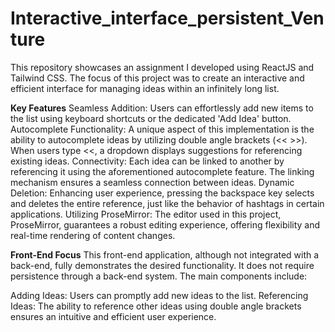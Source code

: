 # Interactive_interface_persistent_Venture
This repository showcases an assignment I developed using ReactJS and Tailwind CSS. The focus of this project was to create an interactive and efficient interface for managing ideas within an infinitely long list.

**Key Features**
Seamless Addition: Users can effortlessly add new items to the list using keyboard shortcuts or the dedicated 'Add Idea' button.
Autocomplete Functionality: A unique aspect of this implementation is the ability to autocomplete ideas by utilizing double angle brackets (<< >>). When users type <<, a dropdown displays suggestions for referencing existing ideas.
Connectivity: Each idea can be linked to another by referencing it using the aforementioned autocomplete feature. The linking mechanism ensures a seamless connection between ideas.
Dynamic Deletion: Enhancing user experience, pressing the backspace key selects and deletes the entire reference, just like the behavior of hashtags in certain applications.
Utilizing ProseMirror: The editor used in this project, ProseMirror, guarantees a robust editing experience, offering flexibility and real-time rendering of content changes.

**Front-End Focus**
This front-end application, although not integrated with a back-end, fully demonstrates the desired functionality. It does not require persistence through a back-end system. The main components include:

Adding Ideas: Users can promptly add new ideas to the list.
Referencing Ideas: The ability to reference other ideas using double angle brackets ensures an intuitive and efficient user experience.
